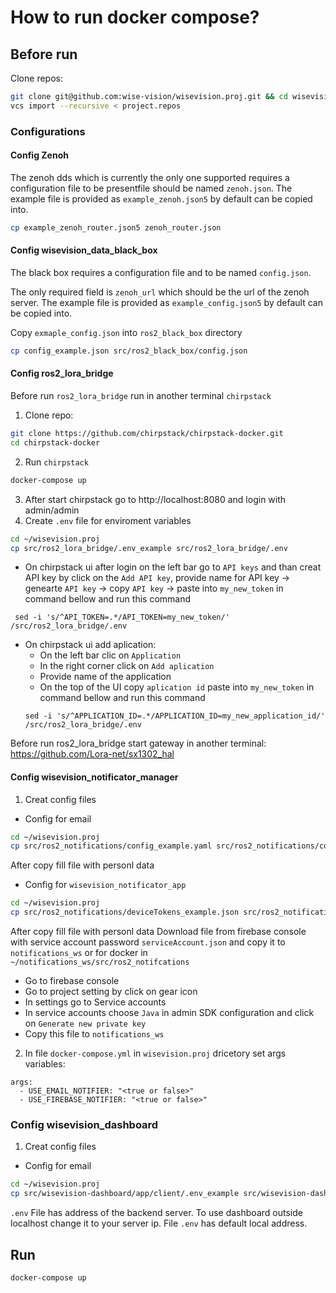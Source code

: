 # How to run docker compose?
## Before run
Clone repos:
``` bash
git clone git@github.com:wise-vision/wisevision.proj.git && cd wisevision.proj
vcs import --recursive < project.repos
```

### Configurations

#### Config Zenoh 

The zenoh dds which is currently the only one supported requires a configuration file to be presentfile should be named `zenoh.json`. The example file is provided as `example_zenoh.json5` by default can be copied into.

``` bash
cp example_zenoh_router.json5 zenoh_router.json
```

#### Config wisevision_data_black_box

The black box requires a configuration file and to be named `config.json`. 

The only required field is `zenoh_url` which should be the url of the zenoh server.  The example file is provided as `example_config.json5` by default can be copied into.

Copy `exmaple_config.json` into `ros2_black_box` directory
``` bash
cp config_example.json src/ros2_black_box/config.json
```
#### Config ros2_lora_bridge
Before run `ros2_lora_bridge` run in another terminal `chirpstack`
1. Clone repo:
```bash
git clone https://github.com/chirpstack/chirpstack-docker.git
cd chirpstack-docker
```
2. Run `chirpstack`
``` bash
docker-compose up
```
3. After start chirpstack go to http://localhost:8080 and login with admin/admin
4. Create `.env` file for enviroment variables
``` bash
cd ~/wisevision.proj
cp src/ros2_lora_bridge/.env_example src/ros2_lora_bridge/.env
```
 - On chirpstack ui after login on the left bar go to `API keys` and than creat API key by click on the `Add API key`, provide name for API key -> genearte `API key` -> copy `API key` -> paste into `my_new_token` in command bellow and run this command
```
 sed -i 's/^API_TOKEN=.*/API_TOKEN=my_new_token/' /src/ros2_lora_bridge/.env
 ```
 - On chirpstack ui add aplication: 
    - On the left bar clic on `Application`
    - In the right corner click on `Add aplication`
    - Provide name of the application
    - On the top of the UI copy `aplication id` paste into `my_new_token` in command bellow and run this command
    ```
    sed -i 's/^APPLICATION_ID=.*/APPLICATION_ID=my_new_application_id/' /src/ros2_lora_bridge/.env
    ```
Before run ros2_lora_bridge start gateway in another terminal: https://github.com/Lora-net/sx1302_hal

#### Config wisevision_notificator_manager
1. Creat config files
- Config for email
``` bash
cd ~/wisevision.proj 
cp src/ros2_notifications/config_example.yaml src/ros2_notifications/config.yaml
```
After copy fill file with personl data
- Config for `wisevision_notificator_app`
``` bash
cd ~/wisevision.proj 
cp src/ros2_notifications/deviceTokens_example.json src/ros2_notifications/deviceTokens.json
```
After copy fill file with personl data
Download file from firebase console with service account password `serviceAccount.json` and copy it to `notifications_ws` or for docker in `~/notifications_ws/src/ros2_notifcations`
* Go to firebase console
* Go to project setting by click on gear icon
* In settings go to Service accounts
* In service accounts choose `Java` in admin SDK configuration and click on `Generate new private key`
* Copy this file to `notifications_ws`
2. In file `docker-compose.yml` in `wisevision.proj` dricetory set args variables:
```docker-compose
args:
  - USE_EMAIL_NOTIFIER: "<true or false>"
  - USE_FIREBASE_NOTIFIER: "<true or false>"
```

### Config wisevision_dashboard
1. Creat config files
- Config for email
``` bash
cd ~/wisevision.proj 
cp src/wisevision-dashboard/app/client/.env_example src/wisevision-dashboard/app/client/.env
```
`.env` File has address of the backend server. To use dashboard outside localhost change it to your server ip. File `.env` has default local address.

## Run

``` bash
docker-compose up
```
